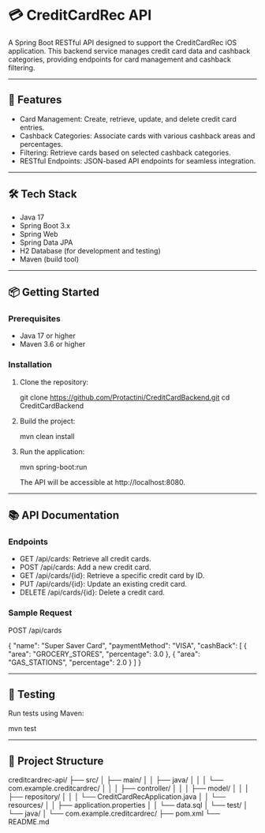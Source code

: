 # 💳 CreditCardRec API

A Spring Boot RESTful API designed to support the CreditCardRec iOS application. This backend service manages credit card data and cashback categories, providing endpoints for card management and cashback filtering.

---

## 🚀 Features

- Card Management: Create, retrieve, update, and delete credit card entries.
- Cashback Categories: Associate cards with various cashback areas and percentages.
- Filtering: Retrieve cards based on selected cashback categories.
- RESTful Endpoints: JSON-based API endpoints for seamless integration.

---

## 🛠️ Tech Stack

- Java 17
- Spring Boot 3.x
- Spring Web
- Spring Data JPA
- H2 Database (for development and testing)
- Maven (build tool)

---

## 📦 Getting Started

### Prerequisites

- Java 17 or higher
- Maven 3.6 or higher

### Installation

1. Clone the repository:

   git clone https://github.com/Protactini/CreditCardBackend.git
   cd CreditCardBackend

2. Build the project:

   mvn clean install

3. Run the application:

   mvn spring-boot:run

   The API will be accessible at http://localhost:8080.

---

## 📚 API Documentation

### Endpoints

- GET /api/cards: Retrieve all credit cards.
- POST /api/cards: Add a new credit card.
- GET /api/cards/{id}: Retrieve a specific credit card by ID.
- PUT /api/cards/{id}: Update an existing credit card.
- DELETE /api/cards/{id}: Delete a credit card.

### Sample Request

POST /api/cards

{
  "name": "Super Saver Card",
  "paymentMethod": "VISA",
  "cashBack": [
    {
      "area": "GROCERY_STORES",
      "percentage": 3.0
    },
    {
      "area": "GAS_STATIONS",
      "percentage": 2.0
    }
  ]
}

---

## 🧪 Testing

Run tests using Maven:

mvn test

---

## 📁 Project Structure

creditcardrec-api/
├── src/
│ ├── main/
│ │ ├── java/
│ │ │ └── com.example.creditcardrec/
│ │ │ ├── controller/
│ │ │ ├── model/
│ │ │ ├── repository/
│ │ │ └── CreditCardRecApplication.java
│ │ └── resources/
│ │ ├── application.properties
│ │ └── data.sql
│ └── test/
│ └── java/
│ └── com.example.creditcardrec/
├── pom.xml
└── README.md

